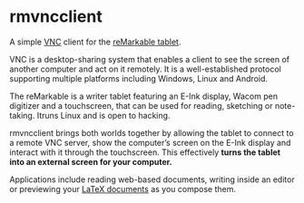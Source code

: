 # rmvncclient

A simple [VNC](https://en.wikipedia.org/wiki/Virtual_Network_Computing) client for the [reMarkable tablet](https://remarkable.com).

VNC is a desktop-sharing system that enables a client to see the screen of another computer and act on it remotely.
It is a well-established protocol supporting multiple platforms including Windows, Linux and Android.

The reMarkable is a writer tablet featuring an E-Ink display, Wacom pen digitizer and a touchscreen, that can be used for reading, sketching or note-taking.
Itruns Linux and is open to hacking.

rmvncclient brings both worlds together by allowing the tablet to connect to a remote VNC server, show the computer’s screen on the E-Ink display and interact with it through the touchscreen.
This effectively **turns the tablet into an external screen for your computer.**

Applications include reading web-based documents, writing inside an editor or previewing your [LaTeX documents](https://www.latex-project.org/) as you compose them.
